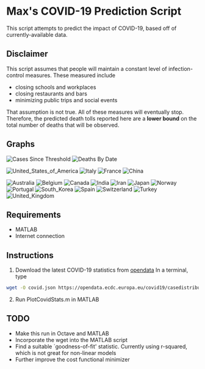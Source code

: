 # Max's COVID-19 Prediction Script
This script attempts to predict the impact of COVID-19, based off of currently-available data.

## Disclaimer
This script assumes that people will maintain a constant level of infection-control measures. These measured include
* closing schools and workplaces
* closing restaurants and bars
* minimizing public trips and social events

That assumption is not true. All of these measures will eventually stop. Therefore, the predicted death tolls reported here are a **lower bound** on the total number of deaths that will be observed.

## Graphs
![Cases Since Threshold](https://raw.githubusercontent.com/hughsonm/covid-prediction/master/Latest/SinceThresh.png)
![Deaths By Date](https://raw.githubusercontent.com/hughsonm/covid-prediction/master/Latest/ConfDeaths.png)

![United_States_of_America](https://raw.githubusercontent.com/hughsonm/covid-prediction/master/Latest/United_States_of_America.png)
![Italy](https://raw.githubusercontent.com/hughsonm/covid-prediction/master/Latest/Italy.png)
![France](https://raw.githubusercontent.com/hughsonm/covid-prediction/master/Latest/France.png)
![China](https://raw.githubusercontent.com/hughsonm/covid-prediction/master/Latest/China.png)

![Australia](https://raw.githubusercontent.com/hughsonm/covid-prediction/master/Latest/Australia.png)
![Belgium](https://raw.githubusercontent.com/hughsonm/covid-prediction/master/Latest/Belgium.png)
![Canada](https://raw.githubusercontent.com/hughsonm/covid-prediction/master/Latest/Canada.png)
![India](https://raw.githubusercontent.com/hughsonm/covid-prediction/master/Latest/India.png)
![Iran](https://raw.githubusercontent.com/hughsonm/covid-prediction/master/Latest/Iran.png)
![Japan](https://raw.githubusercontent.com/hughsonm/covid-prediction/master/Latest/Japan.png)
![Norway](https://raw.githubusercontent.com/hughsonm/covid-prediction/master/Latest/Norway.png)
![Portugal](https://raw.githubusercontent.com/hughsonm/covid-prediction/master/Latest/Portugal.png)
![South_Korea](https://raw.githubusercontent.com/hughsonm/covid-prediction/master/Latest/South_Korea.png)
![Spain](https://raw.githubusercontent.com/hughsonm/covid-prediction/master/Latest/Spain.png)
![Switzerland](https://raw.githubusercontent.com/hughsonm/covid-prediction/master/Latest/Switzerland.png)
![Turkey](https://raw.githubusercontent.com/hughsonm/covid-prediction/master/Latest/Turkey.png)
![United_Kingdom](https://raw.githubusercontent.com/hughsonm/covid-prediction/master/Latest/United_Kingdom.png)

## Requirements
* MATLAB
* Internet connection

## Instructions
1. Download the latest COVID-19 statistics from [opendata](https://opendata.ecdc.europa.eu/covid19/casedistribution/json)
In a terminal, type
```bash
wget -O covid.json https://opendata.ecdc.europa.eu/covid19/casedistribution/json/
```
2. Run PlotCovidStats.m in MATLAB



## TODO
* Make this run in Octave and MATLAB
* Incorporate the wget into the MATLAB script
* Find a suitable `goodness-of-fit' statistic. Currently using r-squared, which is not great for non-linear models
* Further improve the cost functional minimizer
